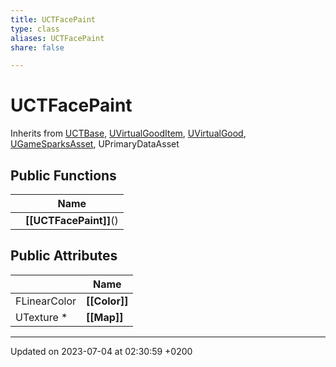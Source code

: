 ```yaml
---
title: UCTFacePaint
type: class
aliases: UCTFacePaint
share: false

---
```


# UCTFacePaint





Inherits from [UCTBase](/docs/SDK/Source/Classes/classUCTBase.md), [UVirtualGoodItem](/docs/SDK/Source/Classes/classUVirtualGoodItem.md), [UVirtualGood](/docs/SDK/Source/Classes/classUVirtualGood.md), [UGameSparksAsset](/docs/SDK/Source/Classes/classUGameSparksAsset.md), UPrimaryDataAsset

## Public Functions

|                | Name           |
| -------------- | -------------- |
| | **[[UCTFacePaint]]**() |

## Public Attributes

|                | Name           |
| -------------- | -------------- |
| FLinearColor | **[[Color]]**  |
| UTexture * | **[[Map]]**  |

-------------------------------

Updated on 2023-07-04 at 02:30:59 +0200